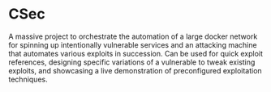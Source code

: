 # CSec
A massive project to orchestrate the automation of a large docker network for spinning up intentionally vulnerable services and an attacking machine that automates various exploits in succession.  Can be used for quick exploit references, designing specific variations of a vulnerable to tweak existing exploits, and showcasing a live demonstration of preconfigured exploitation techniques.
